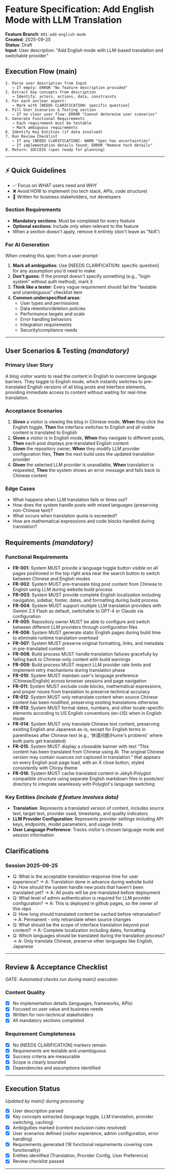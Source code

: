 # Feature Specification: Add English Mode with LLM Translation

**Feature Branch**: `001-add-english-mode`  
**Created**: 2025-09-25  
**Status**: Draft  
**Input**: User description: "Add English mode with LLM-based translation and switchable provider"

## Execution Flow (main)
```
1. Parse user description from Input
   → If empty: ERROR "No feature description provided"
2. Extract key concepts from description
   → Identify: actors, actions, data, constraints
3. For each unclear aspect:
   → Mark with [NEEDS CLARIFICATION: specific question]
4. Fill User Scenarios & Testing section
   → If no clear user flow: ERROR "Cannot determine user scenarios"
5. Generate Functional Requirements
   → Each requirement must be testable
   → Mark ambiguous requirements
6. Identify Key Entities (if data involved)
7. Run Review Checklist
   → If any [NEEDS CLARIFICATION]: WARN "Spec has uncertainties"
   → If implementation details found: ERROR "Remove tech details"
8. Return: SUCCESS (spec ready for planning)
```

---

## ⚡ Quick Guidelines
- ✅ Focus on WHAT users need and WHY
- ❌ Avoid HOW to implement (no tech stack, APIs, code structure)
- 👥 Written for business stakeholders, not developers

### Section Requirements
- **Mandatory sections**: Must be completed for every feature
- **Optional sections**: Include only when relevant to the feature
- When a section doesn't apply, remove it entirely (don't leave as "N/A")

### For AI Generation
When creating this spec from a user prompt:
1. **Mark all ambiguities**: Use [NEEDS CLARIFICATION: specific question] for any assumption you'd need to make
2. **Don't guess**: If the prompt doesn't specify something (e.g., "login system" without auth method), mark it
3. **Think like a tester**: Every vague requirement should fail the "testable and unambiguous" checklist item
4. **Common underspecified areas**:
   - User types and permissions
   - Data retention/deletion policies  
   - Performance targets and scale
   - Error handling behaviors
   - Integration requirements
   - Security/compliance needs

---

## User Scenarios & Testing *(mandatory)*

### Primary User Story
A blog visitor wants to read the content in English to overcome language barriers. They toggle to English mode, which instantly switches to pre-translated English versions of all blog posts and interface elements, providing immediate access to content without waiting for real-time translation.

### Acceptance Scenarios
1. **Given** a visitor is viewing the blog in Chinese mode, **When** they click the English toggle, **Then** the interface switches to English and all visible content is translated to English
2. **Given** a visitor is in English mode, **When** they navigate to different posts, **Then** each post displays pre-translated English content
3. **Given** the repository owner, **When** they modify LLM provider configuration files, **Then** the next build uses the updated translation provider
4. **Given** the selected LLM provider is unavailable, **When** translation is requested, **Then** the system shows an error message and falls back to Chinese content

### Edge Cases
- What happens when LLM translation fails or times out?
- How does the system handle posts with mixed languages (preserving non-Chinese text)?
- What occurs when translation quota is exceeded?
- How are mathematical expressions and code blocks handled during translation?

## Requirements *(mandatory)*

### Functional Requirements
- **FR-001**: System MUST provide a language toggle button visible on all pages positioned in the top right area near the search button to switch between Chinese and English modes
- **FR-002**: System MUST pre-translate blog post content from Chinese to English using LLM during website build process
- **FR-003**: System MUST provide complete English localization including navigation, sidebar, footer, dates, and formatting during build process
- **FR-004**: System MUST support multiple LLM translation providers with Gemini 2.5 Flash as default, switchable to GPT-4 or Claude via configuration
- **FR-005**: Repository owner MUST be able to configure and switch between different LLM providers through configuration files
- **FR-006**: System MUST generate static English pages during build time to eliminate runtime translation overhead
- **FR-007**: System MUST preserve original formatting, links, and metadata in pre-translated content
- **FR-008**: Build process MUST handle translation failures gracefully by falling back to Chinese-only content with build warnings
- **FR-009**: Build process MUST respect LLM provider rate limits and implement retry mechanisms during translation phase
- **FR-010**: System MUST maintain user's language preference (Chinese/English) across browser sessions and page navigation
- **FR-011**: System MUST exclude code blocks, mathematical expressions, and proper nouns from translation to preserve technical accuracy
- **FR-012**: System MUST only retranslate content when source Chinese content has been modified, preserving existing translations otherwise
- **FR-013**: System MUST format dates, numbers, and other locale-specific elements according to US English conventions (en-US) when in English mode
- **FR-014**: System MUST only translate Chinese text content, preserving existing English and Japanese as-is, except for English terms in parentheses after Chinese text (e.g., '休谟问题(Hume's problem)' where both parts get translated)
- **FR-015**: System MUST display a closeable banner with text "This content has been translated from Chinese using AI. The original Chinese version may contain nuances not captured in translation." that appears on every English post page load, with an X close button, styled consistently with Chirpy theme
- **FR-016**: System MUST cache translated content in Jekyll-Polyglot compatible structure using separate English markdown files in posts/en/ directory to integrate seamlessly with Polyglot's language switching


### Key Entities *(include if feature involves data)*
- **Translation**: Represents a translated version of content, includes source text, target text, provider used, timestamp, and quality indicators
- **LLM Provider Configuration**: Represents provider settings including API keys, endpoints, model parameters, and usage limits
- **User Language Preference**: Tracks visitor's chosen language mode and session information

## Clarifications

### Session 2025-09-25
- Q: What is the acceptable translation response time for user experience? → A: Translation done in advance during website build
- Q: How should the system handle new posts that haven't been translated yet? → A: All posts will be pre-translated before deployment
- Q: What level of admin authentication is required for LLM provider configuration? → A: This is deployed in github pages, so the owner of this repo
- Q: How long should translated content be cached before retranslation? → A: Permanent - only retranslate when source changes
- Q: What should be the scope of interface translation beyond post content? → A: Complete localization including dates, formatting
- Q: Which languages should be translated during the translation process? → A: Only translate Chinese, preserve other languages like English, Japanese

---

## Review & Acceptance Checklist
*GATE: Automated checks run during main() execution*

### Content Quality
- [x] No implementation details (languages, frameworks, APIs)
- [x] Focused on user value and business needs
- [x] Written for non-technical stakeholders
- [x] All mandatory sections completed

### Requirement Completeness
- [x] No [NEEDS CLARIFICATION] markers remain
- [x] Requirements are testable and unambiguous  
- [x] Success criteria are measurable
- [x] Scope is clearly bounded
- [x] Dependencies and assumptions identified

---

## Execution Status
*Updated by main() during processing*

- [x] User description parsed
- [x] Key concepts extracted (language toggle, LLM translation, provider switching, caching)
- [x] Ambiguities marked (content exclusion rules resolved)
- [x] User scenarios defined (visitor experience, admin configuration, error handling)
- [x] Requirements generated (16 functional requirements covering core functionality)
- [x] Entities identified (Translation, Provider Config, User Preference)
- [x] Review checklist passed

---
